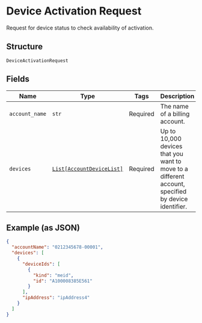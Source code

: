 
# Device Activation Request

Request for device status to check availability of activation.

## Structure

`DeviceActivationRequest`

## Fields

| Name | Type | Tags | Description |
|  --- | --- | --- | --- |
| `account_name` | `str` | Required | The name of a billing account. |
| `devices` | [`List[AccountDeviceList]`](../../doc/models/account-device-list.md) | Required | Up to 10,000 devices that you want to move to a different account, specified by device identifier. |

## Example (as JSON)

```json
{
  "accountName": "0212345678-00001",
  "devices": [
    {
      "deviceIds": [
        {
          "kind": "meid",
          "id": "A100008385E561"
        }
      ],
      "ipAddress": "ipAddress4"
    }
  ]
}
```

